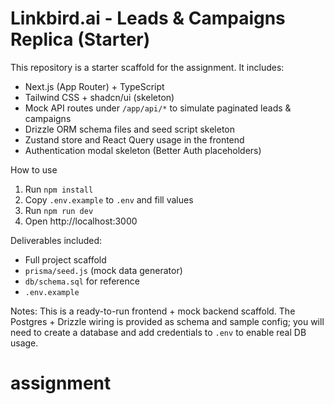 # Linkbird.ai - Leads & Campaigns Replica (Starter)

This repository is a starter scaffold for the assignment. It includes:
- Next.js (App Router) + TypeScript
- Tailwind CSS + shadcn/ui (skeleton)
- Mock API routes under `/app/api/*` to simulate paginated leads & campaigns
- Drizzle ORM schema files and seed script skeleton
- Zustand store and React Query usage in the frontend
- Authentication modal skeleton (Better Auth placeholders)

How to use
1. Run `npm install`
2. Copy `.env.example` to `.env` and fill values
3. Run `npm run dev`
4. Open http://localhost:3000

Deliverables included:
- Full project scaffold
- `prisma/seed.js` (mock data generator)
- `db/schema.sql` for reference
- `.env.example`

Notes:
This is a ready-to-run frontend + mock backend scaffold. The Postgres + Drizzle wiring is provided as schema and sample config; you will need to create a database and add credentials to `.env` to enable real DB usage.

# assignment
